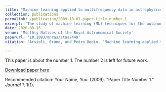 ```yaml
---
title: "Machine learning applied to multifrequency data in astrophysics: blazar classification"
collection: publications
permalink: /publication/2009-10-01-paper-title-number-1
excerpt: 'The study of machine learning (ML) techniques for the autonomous classification of astrophysical sources is of great interest, and we explore its applications in the context of a multifrequency data-frame. We test the use of supervised ML to classify blazars according to its synchrotron peak frequency, either lower or higher than 1015 Hz. We select a sample with 4178 blazars labelled as 1279 high synchrotron peak (HSP: ν-peak > 1015 Hz) and 2899 low synchrotron peak (LSP: ν-peak < 1015 Hz). A set of multifrequency features were defined to represent each source that includes spectral slopes (⁠αν1,ν2⁠) between the radio, infra-red, optical, and X-ray bands, also considering IR colours. We describe the optimization of five ML classification algorithms that classify blazars into LSP or HSP: Random forests (RFs), support vector machine (SVM), K-nearest neighbours (KNN), Gaussian Naive Bayes (GNB), and the Ludwig auto-ML framework. In our particular case, the SVM algorithm had the best performance, reaching 93 per cent of balanced accuracy. A joint-feature permutation test revealed that the spectral slopes alpha-radio-infrared (IR) and alpha-radio-optical are the most relevant for the ML modelling, followed by the IR colours. This work shows that ML algorithms can distinguish multifrequency spectral characteristics and handle the classification of blazars into LSPs and HSPs. It is a hint for the potential use of ML for the autonomous determination of broadband spectral parameters (as the synchrotron ν-peak), or even to search for new blazars in all-sky data bases.'
date: 2020-09-16
venue: 'Monthly Notices of the Royal Astronomical Society'
paperurl: '10.1093/mnras/staa2449'
citation: 'Arsioli, Bruno, and Pedro Dedin. "Machine learning applied to multifrequency data in astrophysics: blazar classification." Monthly Notices of the Royal Astronomical Society 498.2 (2020): 1750-1764.'

---
```

This paper is about the number 1. The number 2 is left for future work.

[Download paper here](http://academicpages.github.io/files/paper1.pdf)

Recommended citation: Your Name, You. (2009). "Paper Title Number 1." <i>Journal 1</i>. 1(1).
